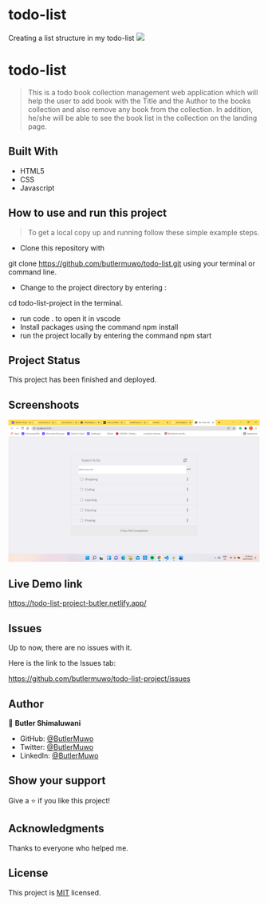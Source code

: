 # todo-list
Creating a list structure in my todo-list
![](https://img.shields.io/badge/Microverse-blueviolet)

# todo-list
> This is a todo book collection management web application which will help the user to add book with the Title and the Author to the books collection
and also remove any book from the collection. In addition, he/she will be able to see the book list in the collection on the landing page.


## Built With

- HTML5
- CSS
- Javascript

## How to use and run this project

>To get a local copy up and running follow these simple example steps.

- Clone this repository with

git clone https://github.com/butlermuwo/todo-list.git using your terminal or command line.

- Change to the project directory by entering :

cd todo-list-project in the terminal.

- run code . to open it in vscode
- Install packages using the command npm install
- run the project locally by entering the command npm start



## Project Status
This project has been  finished and deployed.

## Screenshoots
![screenshot (41)](https://github.com/butlermuwo/todo-list-project/blob/list-structure/screenshot/Screenshot%20(41).png)

## Live Demo link
https://todo-list-project-butler.netlify.app/

## Issues

Up to now, there are no issues with it.

Here is the link to the Issues tab:

https://github.com/butlermuwo/todo-list-project/issues

## Author

👤 **Butler Shimaluwani**

- GitHub: [@ButlerMuwo](https://github.com/butlermuwo)
- Twitter: [@ButlerMuwo](https://twitter.com/ButlerMuwo)
- LinkedIn: [@ButlerMuwo](https://www.linkedin.com/in/butler-shimaluwani-41a680159/)

## Show your support

Give a ⭐️ if you like this project!

## Acknowledgments

Thanks to everyone who helped me.

## License
This project is [MIT](./MIT.md) licensed.